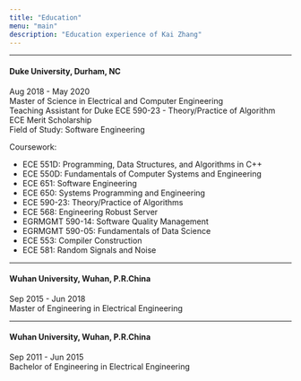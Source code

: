 ```yaml
---
title: "Education"
menu: "main"
description: "Education experience of Kai Zhang"
---
```


---
#### Duke University, Durham, NC
Aug 2018 - May 2020  
Master of Science in Electrical and Computer Engineering  
Teaching Assistant for Duke ECE 590-23 - Theory/Practice of Algorithm  
ECE Merit Scholarship  
Field of Study: Software Engineering

Coursework:
* ECE 551D: Programming, Data Structures, and Algorithms in C++
* ECE 550D: Fundamentals of Computer Systems and Engineering
* ECE 651: Software Engineering
* ECE 650: Systems Programming and Engineering
* ECE 590-23: Theory/Practice of Algorithms
* ECE 568: Engineering Robust Server
* EGRMGMT 590-14: Software Quality Management
* EGRMGMT 590-05: Fundamentals of Data Science
* ECE 553: Compiler Construction
* ECE 581: Random Signals and Noise

---
#### Wuhan University, Wuhan, P.R.China
Sep 2015 - Jun 2018  
Master of Engineering in Electrical Engineering

---
#### Wuhan University, Wuhan, P.R.China
Sep 2011 - Jun 2015  
Bachelor of Engineering in Electrical Engineering
